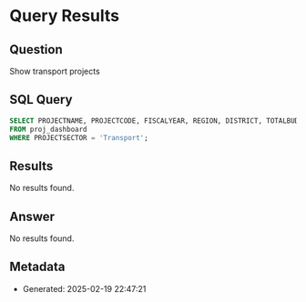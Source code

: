# Query Results

## Question
Show transport projects

## SQL Query
```sql
SELECT PROJECTNAME, PROJECTCODE, FISCALYEAR, REGION, DISTRICT, TOTALBUDGET, PROJECTSTATUS, PROJECTSECTOR 
FROM proj_dashboard 
WHERE PROJECTSECTOR = 'Transport';
```

## Results
No results found.

## Answer
No results found.

## Metadata
- Generated: 2025-02-19 22:47:21

